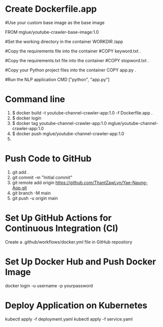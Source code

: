  # Create Dockerfile.app
#Use your custom base image as the base image

FROM mglue/youtube-crawler-base-image:1.0

#Set the working directory in the container
WORKDIR /app

#Copy the requirements file into the container
#COPY keyword.txt .

#Copy the requirements.txt file into the container
#COPY stopword.txt .

#Copy your Python project files into the container
COPY app.py .

#Run the NLP application
CMD ["python", "app.py"]

# Command line
1) $ docker build -t youtube-channel-crawler-app:1.0 -f Dockerfile.app .
2) $ docker login
3) $ docker tag youtube-channel-crawler-app:1.0 mglue/youtube-channel-crawler-app:1.0
4) $ docker push mglue/youtube-channel-crawler-app:1.0
5) 
# Push Code to GitHub
1) git add . 
2) git commit -m "Initial commit"
3) git remote add origin https://github.com/ThantZawLyn/Yae-Naung-App.git
4) git branch -M main
5) git push -u origin main
# Set Up GitHub Actions for Continuous Integration (CI)
Create a .github/workflows/docker.yml file in GitHub repository 
# Set Up Docker Hub and Push Docker Image
docker login -u username -p yourpassword
# Deploy Application on Kubernetes
kubectl apply -f deployment.yaml
kubectl apply -f service.yaml

